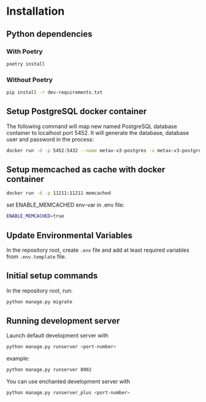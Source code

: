 # Installation

## Python dependencies

### With Poetry

```bash
poetry install
```

### Without Poetry 

```bash
pip install -r dev-requirements.txt
```

## Setup PostgreSQL docker container

The following command will map new named PostgreSQL database container to localhost port 5452. It will generate the database, database user and password in the process:

```bash
docker run -d -p 5452:5432 --name metax-v3-postgres -v metax-v3-postgres:/var/lib/postgresql/data -e POSTGRES_USER=<db_user> -e POSTGRES_PASSWORD=<password> -e POSTGRES_DB=metax_db --restart=always  postgres:12
```

## Setup memcached as cache with docker container

```bash
docker run -d -p 11211:11211 memcached
```

set ENABLE_MEMCACHED env-var in .env file:

```bash
ENABLE_MEMCACHED=true
```

## Update Environmental Variables

In the repository root, create `.env` file and add at least required variables from `.env.template` file.

## Initial setup commands

In the repository root, run:

```bash
python manage.py migrate
```

## Running development server

Launch default development server with 

```bash
python manage.py runserver <port-number>
``` 

example:  
```bash
python manage.py runserver 8002
```

You can use enchanted development server with 

```bash
python manage.py runserver_plus <port-number>
```
